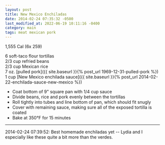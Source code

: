 ```yaml
---
layout: post
title: New Mexico Enchiladas
date: 2014-02-24 07:35:32 -0500
last_modified_at: 2022-06-19 10:11:16 -0400
category: main
tags: meat mexican pork
---
```

1,555 Cal (6x 259)

6 soft-taco flour tortillas  
2/3 cup refried beans  
2/3 cup Mexican rice  
7 oz. [pulled pork]({{ site.baseurl }}{% post_url 1969-12-31-pulled-pork %})  
1 cup [New Mexico enchilada sauce]({{ site.baseurl }}{% post_url 2014-02-22-enchilada-sauce-new-mexico %})

 * Coat bottom of 9" square pan with 1/4 cup sauce
 * Divide beans, rice and pork evenly between the tortillas
 * Roll tightly into tubes and line bottom of pan, which should fit snugly
 * Cover with remaining sauce, making sure all of the exposed tortilla is coated
 * Bake at 350°F for 15 minutes
  
---

2014-02-24 07:39:52: Best homemade enchiladas yet -- Lydia and I especially like
these quite a bit more than the verdes.
